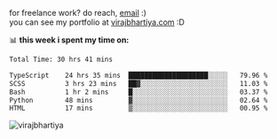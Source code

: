 for freelance work? do reach, [email](mailto:vlbhartiya@gmail.com) :)<br/>
you can see my portfolio at [virajbhartiya.com](https://virajbhartiya.com) :D

📊 **this week i spent my time on:**

<!--START_SECTION:waka-->

```txt
Total Time: 30 hrs 41 mins

TypeScript    24 hrs 35 mins  ████████████████████░░░░░   79.96 %
SCSS          3 hrs 23 mins   ██▓░░░░░░░░░░░░░░░░░░░░░░   11.03 %
Bash          1 hr 2 mins     █░░░░░░░░░░░░░░░░░░░░░░░░   03.37 %
Python        48 mins         ▓░░░░░░░░░░░░░░░░░░░░░░░░   02.64 %
HTML          17 mins         ▒░░░░░░░░░░░░░░░░░░░░░░░░   00.95 %
```

<!--END_SECTION:waka-->

<p align="left"> <img src="https://komarev.com/ghpvc/?username=virajbhartiya&color=blue" alt="virajbhartiya" /> </p>
